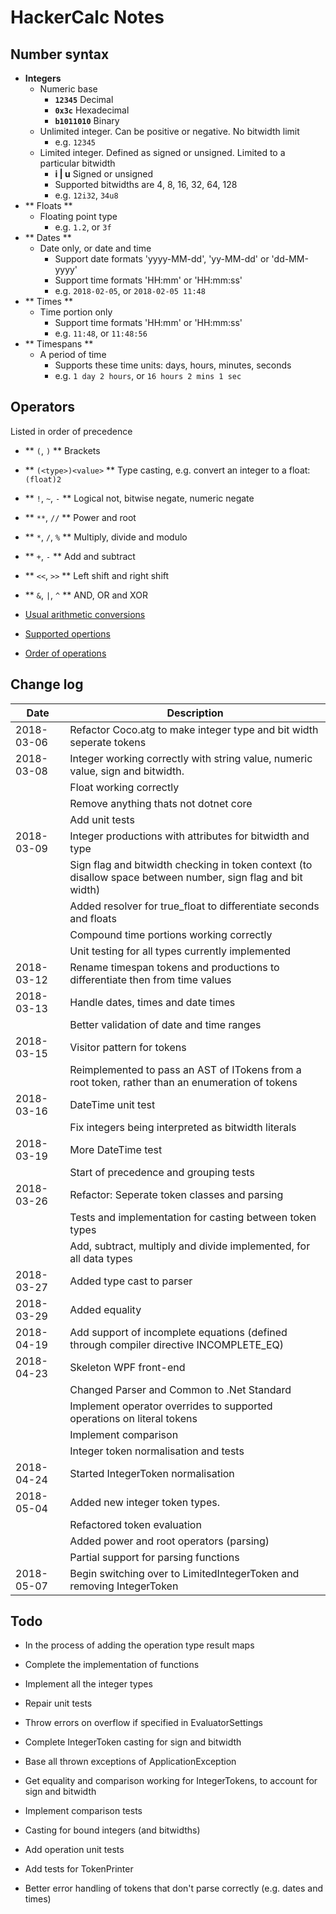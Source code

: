HackerCalc Notes
================

Number syntax
-------------

 * **Integers**  
   * Numeric base
     * **``12345``**          Decimal
     * **``0x3c``**           Hexadecimal
     * **``b1011010``**       Binary
   * Unlimited integer. Can be positive or negative. No bitwidth limit
     * e.g. ``12345``
   * Limited integer. Defined as signed or unsigned. Limited to a particular bitwidth
     * **i | u**          Signed or unsigned
     * Supported bitwidths are 4, 8, 16, 32, 64, 128
     * e.g. ``12i32``, ``34u8``
 * ** Floats **
   * Floating point type
     * e.g. ``1.2``, or ``3f``
 * ** Dates **
   * Date only, or date and time
     * Support date formats 'yyyy-MM-dd', 'yy-MM-dd' or 'dd-MM-yyyy'
     * Support time formats 'HH:mm' or 'HH:mm:ss'
     * e.g. ``2018-02-05``, or ``2018-02-05 11:48``
 * ** Times **
   * Time portion only
     * Support time formats 'HH:mm' or 'HH:mm:ss'
     * e.g. ``11:48``, or ``11:48:56``
 * ** Timespans **
   * A period of time
     * Supports these time units: days, hours, minutes, seconds
     * e.g. ``1 day 2 hours``, or ``16 hours 2 mins 1 sec``

Operators 
---------
Listed in order of precedence

 * ** ``(``, ``)`` ** Brackets
 * ** ``(<type>)<value>`` ** Type casting, e.g. convert an integer to a float: ``(float)2``
 * ** ``!``, ``~``, ``-`` ** Logical not, bitwise negate, numeric negate
 * ** <code>&ast;&ast;</code>, ``//`` ** Power and root
 * ** ``*``, ``/``, ``%`` ** Multiply, divide and modulo
 * ** ``+``, ``-`` ** Add and subtract
 * ** ``<<``, ``>>`` ** Left shift and right shift
 * ** ``&``, ``|``, ``^`` ** AND, OR and XOR

 * [Usual arithmetic conversions](http://c0x.coding-guidelines.com/6.3.1.8.html)
 * [Supported opertions](http://en.cppreference.com/w/cpp/language/operator_arithmetic)
 * [Order of operations](http://en.cppreference.com/w/cpp/language/operator_precedence)

Change log
----------

| Date       | Description                                                                                                  |
|------------|--------------------------------------------------------------------------------------------------------------|
| 2018-03-06 | Refactor Coco.atg to make integer type and bit width seperate tokens                                         |
| 2018-03-08 | Integer working correctly with string value, numeric value, sign and bitwidth.                               |
|            | Float working correctly                                                                                      |
|            | Remove anything thats not dotnet core                                                                        |
|            | Add unit tests                                                                                               |
| 2018-03-09 | Integer productions with attributes for bitwidth and type                                                    |
|            | Sign flag and bitwidth checking in token context (to disallow space between number, sign flag and bit width) |
|            | Added resolver for true_float to differentiate seconds and floats                                            |
|            | Compound time portions working correctly                                                                     |
|            | Unit testing for all types currently implemented                                                             |
| 2018-03-12 | Rename timespan tokens and productions to differentiate then from time values                                |
| 2018-03-13 | Handle dates, times and date times                                                                           |
|            | Better validation of date and time ranges                                                                    |
| 2018-03-15 | Visitor pattern for tokens                                                                                   |
|            | Reimplemented to pass an AST of ITokens from a root token, rather than an enumeration of tokens              |
| 2018-03-16 | DateTime unit test                                                                                           |
|            | Fix integers being interpreted as bitwidth literals                                                          |
| 2018-03-19 | More DateTime test                                                                                           |
|            | Start of precedence and grouping tests                                                                       |
| 2018-03-26 | Refactor: Seperate token classes and parsing                                                                 |
|            | Tests and implementation for casting between token types                                                     |
|            | Add, subtract, multiply and divide implemented, for all data types                                           |
| 2018-03-27 | Added type cast to parser                                                                                    |
| 2018-03-29 | Added equality                                                                                               |
| 2018-04-19 | Add support of incomplete equations (defined through compiler directive INCOMPLETE_EQ)                       |
| 2018-04-23 | Skeleton WPF front-end                                                                                       |
|            | Changed Parser and Common to .Net Standard                                                                   |
|            | Implement operator overrides to supported operations on literal tokens                                       |
|            | Implement comparison                                                                                         |
|            | Integer token normalisation and tests                                                                        |
| 2018-04-24 | Started IntegerToken normalisation                                                                           |
| 2018-05-04 | Added new integer token types.                                                                               |
|            | Refactored token evaluation                                                                                  |
|            | Added power and root operators (parsing)                                                                     |
|            | Partial support for parsing functions                                                                        |
| 2018-05-07 | Begin switching over to LimitedIntegerToken and removing IntegerToken                                        |

Todo
----

* In the process of adding the operation type result maps
* Complete the implementation of functions
* Implement all the integer types
* Repair unit tests


* Throw errors on overflow if specified in EvaluatorSettings
* Complete IntegerToken casting for sign and bitwidth
* Base all thrown exceptions of ApplicationException
* Get equality and comparison working for IntegerTokens, to account for sign and bitwidth
* Implement comparison tests
* Casting for bound integers (and bitwidths)
* Add operation unit tests
* Add tests for TokenPrinter
* Better error handling of tokens that don't parse correctly (e.g. dates and times)
